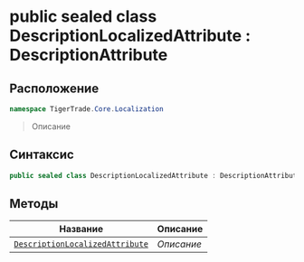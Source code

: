 
# public sealed class DescriptionLocalizedAttribute : DescriptionAttribute
## Расположение
```csharp
namespace TigerTrade.Core.Localization
```



> Описание

## Синтаксис
```csharp
public sealed class DescriptionLocalizedAttribute : DescriptionAttribute
```


## Методы
| Название | Описание |
| --- | --- |
| [`DescriptionLocalizedAttribute`](./DescriptionLocalizedAttribute.cs/Методы/DescriptionLocalizedAttribute.md) | *Описание* |




